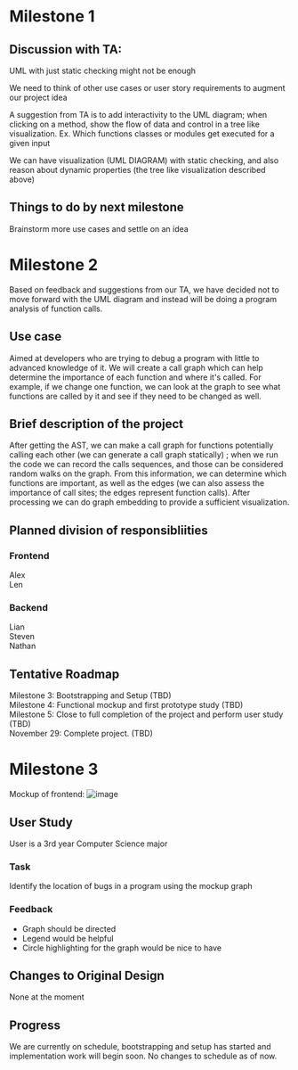 # Milestone 1 #

## Discussion with TA:
UML with just static checking might not be enough

We need to think of other use cases or user story requirements to augment our project idea

A suggestion from TA is to add interactivity to the UML diagram; when clicking on a method, show the flow of data and control in a tree like visualization. Ex. Which functions classes or modules get executed for a given input

We can have visualization (UML DIAGRAM) with static checking, and also reason about dynamic properties (the tree like visualization described above)

## Things to do by next milestone
Brainstorm more use cases and settle on an idea

# Milestone 2 #

Based on feedback and suggestions from our TA, we have decided not to move forward with the UML diagram and instead will be doing a program analysis of function calls.

## Use case ##
Aimed at developers who are trying to debug a program with little to advanced knowledge of it. We will create a call graph which can help determine the importance of each function and where it's called. For example, if we change one function, we can look at the graph to see what functions are called by it and see if they need to be changed as well.

## Brief description of the project ##
After getting the AST, we can make a call graph for functions potentially calling each other (we can generate a call graph statically) ; when we run the code we can record the calls sequences, and those can be considered random walks on the graph. From this information, we can determine which functions are important, as well as the edges (we can also assess the importance of call sites; the edges represent function calls). After processing we can do graph embedding to provide a sufficient visualization.


## Planned division of responsibliities ##
### Frontend ###
Alex <br>
Len <br>

### Backend ###
Lian <br>
Steven <br>
Nathan

## Tentative Roadmap ##
Milestone 3: Bootstrapping and Setup (TBD) <br>
Milestone 4: Functional mockup and first prototype study (TBD) <br>
Milestone 5: Close to full completion of the project and perform user study (TBD) <br>
November 29: Complete project. (TBD)

# Milestone 3 #
Mockup of frontend:
![image](https://media.github.students.cs.ubc.ca/user/2793/files/6935c86a-b8e4-48dd-bbd6-dcfd850f19d1)

## User Study  ##
User is a 3rd year Computer Science major

### Task ###
Identify the location of bugs in a program using the mockup graph

### Feedback ###
* Graph should be directed
* Legend would be helpful
* Circle highlighting for the graph would be nice to have

## Changes to Original Design ##
None at the moment 

## Progress ##
We are currently on schedule, bootstrapping and setup has started and implementation work will begin soon. No changes to schedule as of now.



